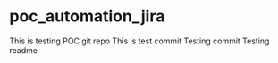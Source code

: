 # poc_automation_jira
This is testing POC git repo
This is test commit
Testing commit
Testing readme